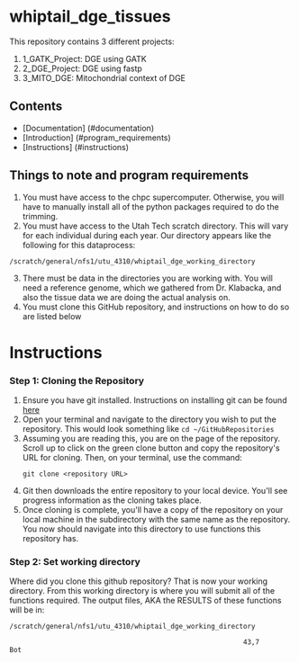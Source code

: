 # whiptail_dge_tissues
This repository contains 3 different projects:
1. 1_GATK_Project: DGE using GATK
2. 2_DGE_Project: DGE using fastp
3. 3_MITO_DGE: Mitochondrial context of DGE

## Contents
- [Documentation] (#documentation)
- [Introduction] (#program_requirements)
- [Instructions] (#instructions)

## Things to note and program requirements
1. You must have access to the chpc supercomputer. Otherwise, you will have to manually install all of the python packages required to do the trimming.
2. You must have access to the Utah Tech scratch directory. This will vary for each individual during each year. Our directory appears like the following for this dataprocess:
```
/scratch/general/nfs1/utu_4310/whiptail_dge_working_directory
```
3. There must be data in the directories you are working with. You will need a reference genome, which we gathered from Dr. Klabacka, and also the tissue data we are doing the actual analysis on.
4. You must clone this GitHub repository, and instructions on how to do so are listed below

# Instructions

### Step 1: Cloning the Repository
1. Ensure you have git installed. Instructions on installing git can be found
[here](https://git-scm.com/downloads)
2. Open your terminal and navigate to the directory you wish to put the
   repository. This would look something like ```cd ~/GitHubRepositories```
3. Assuming you are reading this, you are on the page of the repository. Scroll up to click on the green clone button and copy
   the repository's URL for cloning. Then, on your terminal, use the command:
   ```
   git clone <repository URL>
   ```
4. Git then downloads the entire repository to your local device.  You'll see
   progress information as the cloning takes place.
5. Once cloning is complete, you'll have a copy of the repository on your local
   machine in the subdirectory with the same name as the repository. You now
   should navigate into this directory to use functions this repository has.

### Step 2: Set working directory
Where did you clone this github repository? That is now your working directory. From this working directory is where you will submit all of the functions required. The output files, AKA the RESULTS of these functions will be in:
```
/scratch/general/nfs1/utu_4310/whiptail_dge_working_directory
```
                                                              43,7          Bot

